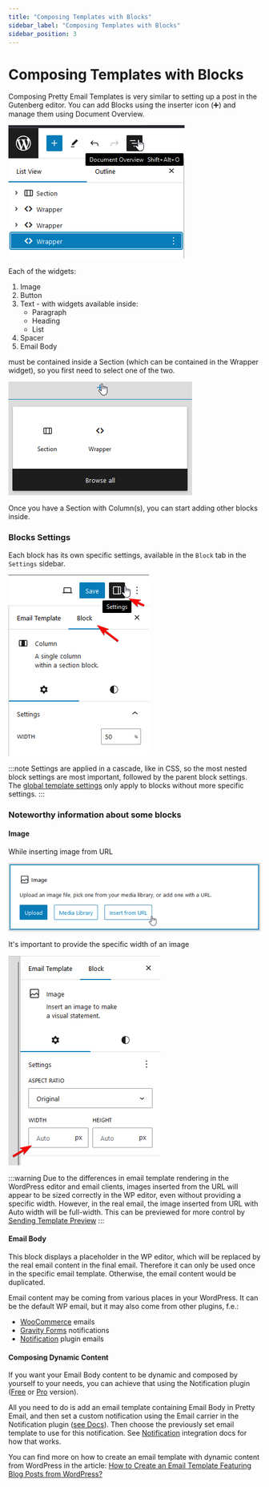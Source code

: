 ```yaml
---
title: "Composing Templates with Blocks"
sidebar_label: "Composing Templates with Blocks"
sidebar_position: 3
---
```


# Composing Templates with Blocks

Composing Pretty Email Templates is very similar to setting up a post in the Gutenberg editor. You can add Blocks using the inserter icon (➕) and manage them using Document Overview.

![](../assets/email-editor-document-outline-structure.png)

Each of the widgets:

1. Image
2. Button
3. Text - with widgets available inside:
   * Paragraph
   * Heading
   * List
4. Spacer
5. Email Body

must be contained inside a Section (which can be contained in the Wrapper widget), so you first need to select one of the two.

![](../assets/email-block-section-wrapper-selection.png)

Once you have a Section with Column(s), you can start adding other blocks inside.

### Blocks Settings

Each block has its own specific settings, available in the `Block` tab in the `Settings` sidebar.

![](../assets/email-block-settings-panel-access.png)

:::note
Settings are applied in a cascade, like in CSS, so the most nested block settings are most important, followed by the parent block settings. The [global template settings](./global-template-settings/) only apply to blocks without more specific settings.
:::

### Noteworthy information about some blocks

#### Image

While inserting image from URL

![](../assets/email-image-block-upload-options.png)

It's important to provide the specific width of an image

![](../assets/email-image-block-width-settings.png)

:::warning
Due to the differences in email template rendering in the WordPress editor and email clients, images inserted from the URL will appear to be sized correctly in the WP editor, even without providing a specific width.  However, in the real email, the image inserted from URL with Auto width will be full-width. This can be previewed for more control by [Sending Template Preview](creating-new-template.md#sending-template-preview)
:::

#### Email Body

This block displays a placeholder in the WP editor, which will be replaced by the real email content in the final email. Therefore it can only be used once in the specific email template. Otherwise, the email content would be duplicated.

Email content may be coming from various places in your WordPress. It can be the default WP email, but it may also come from other plugins, f.e.:

* [WooCommerce](../integrations/woocommerce.md) emails
* [Gravity Forms](../integrations/gravity-forms.md) notifications
* [Notification](../integrations/notification.md) plugin emails

#### Composing Dynamic Content

If you want your Email Body content to be dynamic and composed by yourself to your needs, you can achieve that using the Notification plugin ([Free](https://wordpress.org/plugins/notification/) or [Pro](https://bracketspace.com/downloads/notification-pro/) version).

All you need to do is add an email template containing Email Body in Pretty Email, and then set a custom notification using the Email carrier in the Notification plugin ([see Docs](https://docs.bracketspace.com/notification)). Then choose the previously set email template to use for this notification. See [Notification](../integrations/notification.md) integration docs for how that works.

You can find more on how to create an email template with dynamic content from WordPress in the article:
[How to Create an Email Template Featuring Blog Posts from WordPress?](https://bracketspace.com/blog/create-email-template-blog-with-pretty-email/)
